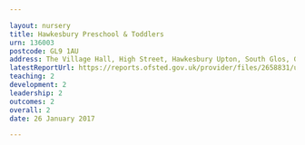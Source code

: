 ```yaml
---

layout: nursery
title: Hawkesbury Preschool & Toddlers
urn: 136003
postcode: GL9 1AU
address: The Village Hall, High Street, Hawkesbury Upton, South Glos, GL9 1AU
latestReportUrl: https://reports.ofsted.gov.uk/provider/files/2658831/urn/136003.pdf
teaching: 2
development: 2
leadership: 2
outcomes: 2
overall: 2
date: 26 January 2017

---
```

